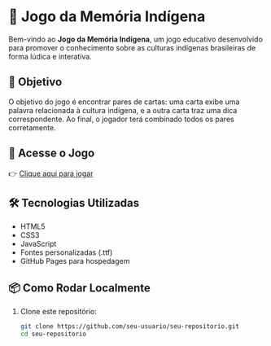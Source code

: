 # 🧠 Jogo da Memória Indígena

Bem-vindo ao **Jogo da Memória Indígena**, um jogo educativo desenvolvido para promover o conhecimento sobre as culturas indígenas brasileiras de forma lúdica e interativa.


## 🎯 Objetivo

O objetivo do jogo é encontrar pares de cartas: uma carta exibe uma palavra relacionada à cultura indígena, e a outra carta traz uma dica correspondente. Ao final, o jogador terá combinado todos os pares corretamente.

## 🚀 Acesse o Jogo

👉 [Clique aqui para jogar](https://camilaveiga.github.io/jogo-da-memoria-indigena/)  

## 🛠️ Tecnologias Utilizadas

- HTML5
- CSS3
- JavaScript
- Fontes personalizadas (.ttf)
- GitHub Pages para hospedagem

## 📦 Como Rodar Localmente

1. Clone este repositório:
   ```bash
   git clone https://github.com/seu-usuario/seu-repositorio.git
   cd seu-repositorio

